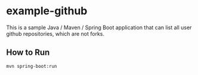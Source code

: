 # example-github
This is a sample Java / Maven / Spring Boot application that can list all user github repositories, which are not forks.

## How to Run 
`mvn spring-boot:run`
